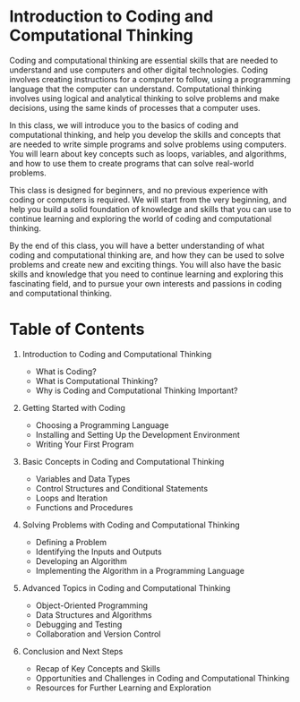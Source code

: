 # Introduction to Coding and Computational Thinking

Coding and computational thinking are essential skills that are needed to understand and use computers and other digital technologies. Coding involves creating instructions for a computer to follow, using a programming language that the computer can understand. Computational thinking involves using logical and analytical thinking to solve problems and make decisions, using the same kinds of processes that a computer uses.

In this class, we will introduce you to the basics of coding and computational thinking, and help you develop the skills and concepts that are needed to write simple programs and solve problems using computers. You will learn about key concepts such as loops, variables, and algorithms, and how to use them to create programs that can solve real-world problems.

This class is designed for beginners, and no previous experience with coding or computers is required. We will start from the very beginning, and help you build a solid foundation of knowledge and skills that you can use to continue learning and exploring the world of coding and computational thinking.

By the end of this class, you will have a better understanding of what coding and computational thinking are, and how they can be used to solve problems and create new and exciting things. You will also have the basic skills and knowledge that you need to continue learning and exploring this fascinating field, and to pursue your own interests and passions in coding and computational thinking.

# Table of Contents

1. Introduction to Coding and Computational Thinking
    - What is Coding?
    - What is Computational Thinking?
    - Why is Coding and Computational Thinking Important?

2. Getting Started with Coding
    - Choosing a Programming Language
    - Installing and Setting Up the Development Environment
    - Writing Your First Program

3. Basic Concepts in Coding and Computational Thinking
    - Variables and Data Types
    - Control Structures and Conditional Statements
    - Loops and Iteration
    - Functions and Procedures

4. Solving Problems with Coding and Computational Thinking
    - Defining a Problem
    - Identifying the Inputs and Outputs
    - Developing an Algorithm
    - Implementing the Algorithm in a Programming Language

5. Advanced Topics in Coding and Computational Thinking
    - Object-Oriented Programming
    - Data Structures and Algorithms
    - Debugging and Testing
    - Collaboration and Version Control

6. Conclusion and Next Steps
    - Recap of Key Concepts and Skills
    - Opportunities and Challenges in Coding and Computational Thinking
    - Resources for Further Learning and Exploration
